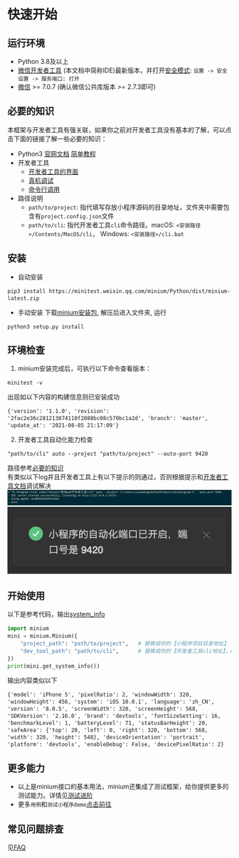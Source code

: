 # 快速开始

## 运行环境

- Python 3.8及以上
- [微信开发者工具](https://developers.weixin.qq.com/miniprogram/dev/devtools/download.html) (本文档中简称IDE)最新版本，并打开[安全模式](https://developers.weixin.qq.com/miniprogram/dev/devtools/settings.html#%E4%BB%A3%E7%90%86%E8%AE%BE%E7%BD%AE):
`设置 -> 安全设置 -> 服务端口: 打开`
- [微信](https://weixin.qq.com) >= 7.0.7 (确认微信公共库版本 >= 2.7.3即可)

## 必要的知识

本框架与开发者工具有强关联，如果你之前对开发者工具没有基本的了解，可以点击下面的链接了解一些必要的知识：

- Python3 [官网文档](https://docs.python.org/3.0/) [简单教程](http://www.runoob.com/python3/python3-tutorial.html)
- 开发者工具
    - [开发者工具的界面](https://developers.weixin.qq.com/miniprogram/dev/devtools/page.html)
    - [真机调试](https://developers.weixin.qq.com/miniprogram/dev/devtools/remote-debug.html)
    - [命令行调用](https://developers.weixin.qq.com/miniprogram/dev/devtools/cli.html)
- 路径说明
    - `path/to/project`: 指代填写存放小程序源码的目录地址，文件夹中需要包含有`project.config.json`文件
    - `path/to/cli`: 指代开发者工具`cli`命令路径。macOS: `<安装路径>/Contents/MacOS/cli`， Windows: `<安装路径>/cli.bat`

## 安装

- 自动安装

```
pip3 install https://minitest.weixin.qq.com/minium/Python/dist/minium-latest.zip
```

- 手动安装
下载[minium安装包](https://minitest.weixin.qq.com/minium/Python/dist/minium-latest.zip), 解压后进入文件夹, 运行

```shell
python3 setup.py install
```

## 环境检查
1. minium安装完成后，可执行以下命令查看版本：
```shell
minitest -v
```
出现如以下内容的构建信息则已安装成功
```log
{'version': '1.1.0', 'revision': '2fac2e36c281213874110f2088bc08c570bc1a2d', 'branch': 'master', 'update_at': '2021-08-05 21:17:09'}
```
2. 开发者工具自动化能力检查
```
"path/to/cli" auto --project "path/to/project" --auto-port 9420
```
路径参考[必要的知识](#必要的知识)<br>
有类似以下log并且开发者工具上有以下提示的则通过，否则根据提示和[开发者工具文档](https://developers.weixin.qq.com/miniprogram/dev/devtools/cli.html)调试解决
![cli/http](../../resources/1600429397941.png)
![9420](../../resources/9420.png)


## 开始使用
以下是参考代码，输出[system_info](https://developers.weixin.qq.com/miniprogram/dev/api/base/system/system-info/wx.getSystemInfo.html)
```python
import minium
mini = minium.Minium({
    "project_path": "path/to/project",   # 替换成你的【小程序项目目录地址】
    "dev_tool_path": "path/to/cli",      # 替换成你的【开发者工具cli地址】，macOS: <安装路径>/Contents/MacOS/cli， Windows: <安装路径>/cli.bat
})
print(mini.get_system_info())
```
输出内容类似以下
```
{'model': 'iPhone 5', 'pixelRatio': 2, 'windowWidth': 320, 'windowHeight': 456, 'system': 'iOS 10.0.1', 'language': 'zh_CN', 'version': '8.0.5', 'screenWidth': 320, 'screenHeight': 568, 'SDKVersion': '2.16.0', 'brand': 'devtools', 'fontSizeSetting': 16, 'benchmarkLevel': 1, 'batteryLevel': 71, 'statusBarHeight': 20, 'safeArea': {'top': 20, 'left': 0, 'right': 320, 'bottom': 568, 'width': 320, 'height': 548}, 'deviceOrientation': 'portrait', 'platform': 'devtools', 'enableDebug': False, 'devicePixelRatio': 2}
```

## 更多能力
- 以上是minium接口的基本用法，minium还集成了测试框架，给你提供更多的测试能力。详情见[测试进阶](minium/Python/framework/introduction)
- 更多`用例`和`测试小程序demo`[点击前往](https://git.weixin.qq.com/minitest/minitest-demo.git)

## 常见问题排查

见[FAQ](/minium/Python/other/faq.md)


